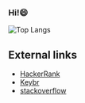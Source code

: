 ### Hi!😄

![Top Langs](https://github-readme-stats.vercel.app/api/top-langs/?username=kenteroshima&layout=compact&hide=html&langs_count=10)

## External links
- [HackerRank](https://www.hackerrank.com/kenteroshima)
- [Keybr](https://www.keybr.com/profile/954q754)
- [stackoverflow](https://stackoverflow.com/users/14981276)
<!--<details>
  <summary></summary>
</details>-->
